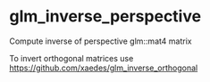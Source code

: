 # glm_inverse_perspective
Compute inverse of perspective glm::mat4 matrix

To invert orthogonal matrices use https://github.com/xaedes/glm_inverse_orthogonal
